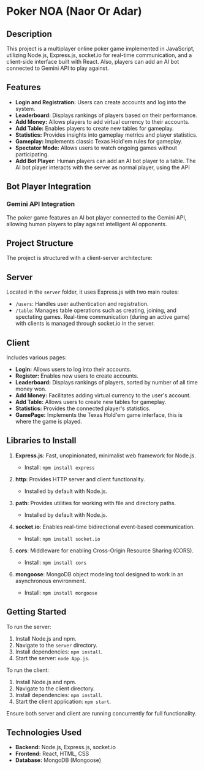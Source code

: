 # Poker NOA (Naor Or Adar)

## Description

This project is a multiplayer online poker game implemented in JavaScript, utilizing Node.js, Express.js, socket.io for real-time communication, and a client-side interface built with React.
Also, players can add an AI bot connected to Gemini API to play against.

## Features

- **Login and Registration:** Users can create accounts and log into the system.
- **Leaderboard:** Displays rankings of players based on their performance.
- **Add Money:** Allows players to add virtual currency to their accounts.
- **Add Table:** Enables players to create new tables for gameplay.
- **Statistics:** Provides insights into gameplay metrics and player statistics.
- **Gameplay:** Implements classic Texas Hold'em rules for gameplay.
- **Spectator Mode:** Allows users to watch ongoing games without participating.
- **Add Bot Player**: Human players can add an AI bot player to a table.
  The AI bot player interacts with the server as normal player, using the API

## Bot Player Integration

### Gemini API Integration

The poker game features an AI bot player connected to the Gemini API,
allowing human players to play against intelligent AI opponents.


## Project Structure

The project is structured with a client-server architecture:

## Server

Located in the `server` folder, it uses Express.js with two main routes:
- `/users`: Handles user authentication and registration.
- `/table`: Manages table operations such as creating, joining, and spectating games.
Real-time communication (during an active game) with clients is managed through socket.io in the server. 

## Client

Includes various pages:
- **Login:** Allows users to log into their accounts.
- **Register:** Enables new users to create accounts.
- **Leaderboard:** Displays rankings of players, sorted by number of all time money won.
- **Add Money:** Facilitates adding virtual currency to the user's account.
- **Add Table:** Allows users to create new tables for gameplay.
- **Statistics:** Provides the connected player's statistics.
- **GamePage:** Implements the Texas Hold'em game interface, this is where the game is played.

## Libraries to Install

1. **Express.js**: Fast, unopinionated, minimalist web framework for Node.js.
   - Install: `npm install express`

2. **http**: Provides HTTP server and client functionality.
   - Installed by default with Node.js.

3. **path**: Provides utilities for working with file and directory paths.
   - Installed by default with Node.js.

4. **socket.io**: Enables real-time bidirectional event-based communication.
   - Install: `npm install socket.io`

5. **cors**: Middleware for enabling Cross-Origin Resource Sharing (CORS).
   - Install: `npm install cors`

6. **mongoose**: MongoDB object modeling tool designed to work in an asynchronous environment.
   - Install: `npm install mongoose`


## Getting Started

To run the server:
1. Install Node.js and npm.
2. Navigate to the `server` directory.
3. Install dependencies: `npm install`.
4. Start the server: `node App.js`.

To run the client:
1. Install Node.js and npm.
2. Navigate to the client directory.
3. Install dependencies: `npm install`.
4. Start the client application: `npm start`.

Ensure both server and client are running concurrently for full functionality.

## Technologies Used

- **Backend:** Node.js, Express.js, socket.io
- **Frontend:** React, HTML, CSS
- **Database:** MongoDB (Mongoose)

